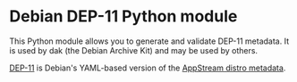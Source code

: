 # Debian DEP-11 Python module

This Python module allows you to generate and validate DEP-11 metadata.
It is used by dak (the Debian Archive Kit) and may be used by others.

[DEP-11](https://wiki.debian.org/DEP-11) is Debian's YAML-based version
of the [AppStream distro metadata](http://www.freedesktop.org/software/appstream/docs/chap-DistroData.html#sect-AppStream-ASXML).
